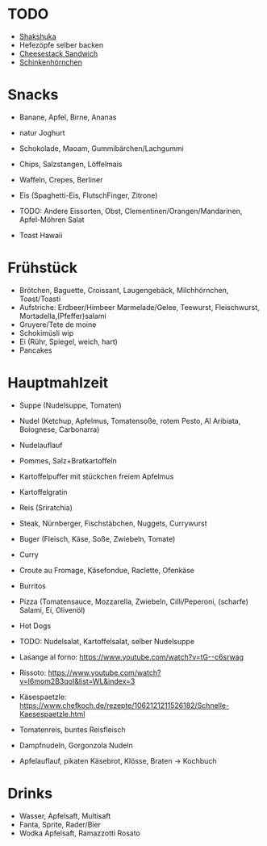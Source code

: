 # TODO
- [Shakshuka](https://www.spiegel.de/start/guenstiges-oster-rezept-shakshuka-pfanne-zum-eierverstecken-a-6d3164ca-8378-4bbd-abe8-79f003ef7fe6)
- Hefezöpfe selber backen
- [Cheesestack Sandwich](https://www.youtube.com/watch?v=cNWk4nIz6lw)
- [Schinkenhörnchen](https://www.rewe.de/rezepte/schinkenhoernchen/)


# Snacks
- Banane, Apfel, Birne, Ananas
- natur Joghurt
- Schokolade, Maoam, Gummibärchen/Lachgummi
- Chips, Salzstangen, Löffelmais
- Waffeln, Crepes, Berliner
- Eis (Spaghetti-Eis, FlutschFinger, Zitrone)

- TODO: Andere Eissorten, Obst, Clementinen/Orangen/Mandarinen, Apfel-Möhren Salat
- Toast Hawaii


# Frühstück
- Brötchen, Baguette, Croissant, Laugengebäck, Milchhörnchen, Toast/Toasti
- Aufstriche: Erdbeer/Himbeer Marmelade/Gelee, Teewurst, Fleischwurst, Mortadella,(Pfeffer)salami
- Gruyere/Tete de moine
- Schokimüsli wip
- Ei (Rühr, Spiegel, weich, hart)
- Pancakes


# Hauptmahlzeit
- Suppe (Nudelsuppe, Tomaten)
- Nudel (Ketchup, Apfelmus, Tomatensoße, rotem Pesto, Al Aribiata, Bolognese, Carbonarra)
- Nudelauflauf
- Pommes, Salz+Bratkartoffeln
- Kartoffelpuffer mit stückchen freiem Apfelmus
- Kartoffelgratin
- Reis (Sriratchia)
- Steak, Nürnberger, Fischstäbchen, Nuggets, Currywurst
- Buger (Fleisch, Käse, Soße, Zwiebeln, Tomate)
- Curry
- Croute au Fromage, Käsefondue, Raclette, Ofenkäse
- Burritos
- Pizza (Tomatensauce, Mozzarella, Zwiebeln, Cilli/Peperoni, (scharfe) Salami, Ei, Olivenöl)
- Hot Dogs

- TODO: Nudelsalat, Kartoffelsalat, selber Nudelsuppe
- Lasange al forno:
https://www.youtube.com/watch?v=tG--c6srwag
- Rissoto: https://www.youtube.com/watch?v=l6mom2B3qoI&list=WL&index=3
- Käsespaetzle: https://www.chefkoch.de/rezepte/1062121211526182/Schnelle-Kaesespaetzle.html
- Tomatenreis, buntes Reisfleisch
- Dampfnudeln, Gorgonzola Nudeln
- Apfelauflauf, pikaten Käsebrot, Klösse, Braten -> Kochbuch


# Drinks
- Wasser, Apfelsaft, Multisaft
- Fanta, Sprite, Rader/Bier
- Wodka Apfelsaft, Ramazzotti Rosato